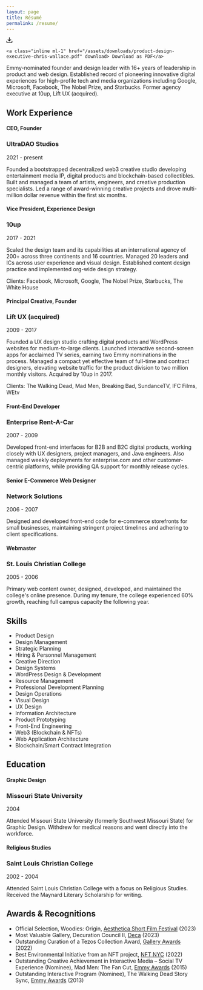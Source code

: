 ```yaml
---
layout: page
title: Résumé
permalink: /resume/
---
```


<div class="fade-in-element download-resume">
    <svg class="feather" width="16" height="16" viewBox="0 0 14 14" fill="none" xmlns="http://www.w3.org/2000/svg">
<path fill-rule="evenodd" clip-rule="evenodd" d="M0.999919 8.33337C1.36811 8.33337 1.66659 8.63185 1.66659 9.00004V11.6667C1.66659 11.8435 1.73682 12.0131 1.86185 12.1381C1.98687 12.2631 2.15644 12.3334 2.33325 12.3334H11.6666C11.8434 12.3334 12.013 12.2631 12.138 12.1381C12.263 12.0131 12.3333 11.8435 12.3333 11.6667V9.00004C12.3333 8.63185 12.6317 8.33337 12.9999 8.33337C13.3681 8.33337 13.6666 8.63185 13.6666 9.00004V11.6667C13.6666 12.1971 13.4559 12.7058 13.0808 13.0809C12.7057 13.456 12.197 13.6667 11.6666 13.6667H2.33325C1.80282 13.6667 1.29411 13.456 0.919038 13.0809C0.543966 12.7058 0.333252 12.1971 0.333252 11.6667V9.00004C0.333252 8.63185 0.631729 8.33337 0.999919 8.33337Z" fill="black"/>
<path fill-rule="evenodd" clip-rule="evenodd" d="M3.19526 5.19526C3.45561 4.93491 3.87772 4.93491 4.13807 5.19526L7 8.05719L9.86193 5.19526C10.1223 4.93491 10.5444 4.93491 10.8047 5.19526C11.0651 5.45561 11.0651 5.87772 10.8047 6.13807L7.4714 9.47141C7.21106 9.73175 6.78895 9.73175 6.5286 9.47141L3.19526 6.13807C2.93491 5.87772 2.93491 5.45561 3.19526 5.19526Z" fill="black"/>
<path fill-rule="evenodd" clip-rule="evenodd" d="M6.99992 0.333374C7.36811 0.333374 7.66659 0.631851 7.66659 1.00004V9.00004C7.66659 9.36823 7.36811 9.66671 6.99992 9.66671C6.63173 9.66671 6.33325 9.36823 6.33325 9.00004V1.00004C6.33325 0.631851 6.63173 0.333374 6.99992 0.333374Z" fill="black"/>
</svg>

    <a class="inline ml-1" href="/assets/downloads/product-design-executive-chris-wallace.pdf" download> Download as PDF</a>

</div>

<div itemscope itemtype="http://schema.org/Person">
<p itemprop="description" class="fade-in-element sub-heading">Emmy-nominated founder and design leader with 16+ years of leadership in product and web design. Established record of pioneering innovative digital experiences for high-profile tech and media organizations including Google, Microsoft, Facebook, The Nobel Prize, and Starbucks. Former agency executive at 10up, Lift UX (acquired).</p>

<h2 class="fade-in-element mt-12">Work Experience</h2>

<div class="jobs" itemscope itemtype="http://schema.org/Organization">
  <div class="job resume-item" itemprop="employee">
    <div class="metadata fade-in-element">
      <h4 class="title" itemprop="roleName">CEO, Founder</h4>
      <h3 class="place" itemprop="name">UltraDAO Studios</h3>
      <div class="time-period" itemprop="worksFor">2021 - present</div>
    </div>
    <div class="description fade-in-element">
      <p>Founded a bootstrapped decentralized web3 creative studio developing entertainment media IP, digital products and blockchain-based collectibles. Built and managed a team of artists, engineers, and creative production specialists. Led a range of award-winning creative projects and drove multi-million dollar revenue within the first six months.</p>
    </div>
  </div>
  <div class="job resume-item" itemprop="employee">
    <div class="metadata fade-in-element">
      <h4 class="title" itemprop="roleName">Vice President, Experience Design</h4>
      <h3 class="place" itemprop="name">10up</h3>
      <div class="time-period" itemprop="worksFor">2017 - 2021</div>
    </div>
    <div class="description fade-in-element">
      <p>Scaled the design team and its capabilities at an international agency of 200+ across three continents and 16 countries. Managed 20 leaders and ICs across user experience and visual design. Established content design practice and implemented org-wide design strategy.</p>
      <p>Clients: Facebook, Microsoft, Google, The Nobel Prize, Starbucks, The White House</p>
    </div>
  </div>
  <div class="job resume-item" itemprop="employee">
    <div class="metadata fade-in-element">
      <h4 class="title" itemprop="roleName">Principal Creative, Founder</h4>
      <h3 class="place" itemprop="name">Lift UX (acquired)</h3>
      <div class="time-period" itemprop="worksFor">2009 - 2017</div>
    </div>
    <div class="description fade-in-element">
      <p>Founded a UX design studio crafting digital products and WordPress websites for medium-to-large clients.  Launched interactive second-screen apps for acclaimed TV series, earning two Emmy nominations in the process. Managed a compact yet effective team of full-time and contract designers, elevating website traffic for the product division to two million monthly visitors. Acquired by 10up in 2017.</p>
      <p>Clients: The Walking Dead, Mad Men, Breaking Bad, SundanceTV, IFC Films, WEtv</p>
    </div>
  </div>
  <div class="job resume-item" itemprop="employee">
    <div class="metadata fade-in-element">
      <h4 class="title" itemprop="roleName">Front-End Developer</h4>
      <h3 class="place" itemprop="name">Enterprise Rent-A-Car</h3>
      <div class="time-period" itemprop="worksFor">2007 - 2009</div>
    </div>
    <div class="description fade-in-element">
      <p>Developed front-end interfaces for B2B and B2C digital products, working closely with UX designers, project managers, and Java engineers. Also managed weekly deployments for enterprise.com and other customer-centric platforms, while providing QA support for monthly release cycles.</p>
    </div>
  </div>
  <div class="job resume-item" itemprop="employee">
    <div class="metadata fade-in-element">
      <h4 class="title" itemprop="roleName">Senior E-Commerce Web Designer</h4>
      <h3 class="place" itemprop="name">Network Solutions</h3>
      <div class="time-period" itemprop="worksFor">2006 - 2007</div>
    </div>
    <div class="description fade-in-element">
      <p>Designed and developed front-end code for e-commerce storefronts for small businesses, maintaining stringent project timelines and adhering to client specifications.</p>
    </div>
  </div>
  <div class="job resume-item" itemprop="employee">
    <div class="metadata fade-in-element">
      <h4 class="title" itemprop="roleName">Webmaster</h4>
      <h3 class="place" itemprop="name">St. Louis Christian College</h3>
      <div class="time-period" itemprop="worksFor">2005 - 2006</div>
    </div>
    <div class="description fade-in-element">
      <p>Primary web content owner, designed, developed, and maintained the college's online presence. During my tenure, the college experienced 60% growth, reaching full campus capacity the following year.</p>
    </div>
  </div>
</div>

<h2 class="fade-in-element">Skills</h2>

<ul class="fade-in-element skills-list" itemprop="knowsAbout">
  <li>Product Design</li>
  <li>Design Management</li>
  <li>Strategic Planning</li>
  <li>Hiring & Personnel Management</li>
  <li>Creative Direction</li>
  <li>Design Systems</li>
  <li>WordPress Design & Development</li>
  <li>Resource Management</li>
  <li>Professional Development Planning</li>
  <li>Design Operations</li>
  <li>Visual Design</li>
  <li>UX Design</li>
  <li>Information Architecture</li>
  <li>Product Prototyping</li>
  <li>Front-End Engineering</li>
  <li>Web3 (Blockchain & NFTs)</li>
  <li>Web Application Architecture</li>
  <li>Blockchain/Smart Contract Integration</li>
</ul>

<h2 class="fade-in-element">Education</h2>

<div class="schools" itemscope itemtype="http://schema.org/EducationalOrganization">
  <div class="school resume-item">
    <div class="metadata fade-in-element">
      <h4 class="title" itemprop="alumniOf">Graphic Design</h4>
      <h3 class="place" itemprop="name">Missouri State University</h3>
      <div class="time-period">2004</div>
    </div>
    <div class="description fade-in-element">
      <p>Attended Missouri State University (formerly Southwest Missouri State) for Graphic Design. Withdrew for medical reasons and went directly into the workforce.</p>
    </div>
  </div>

  <div class="school resume-item">
    <div class="metadata fade-in-element">
      <h4 class="title" itemprop="alumniOf">Religious Studies</h4>
      <h3 class="place" itemprop="name">Saint Louis Christian College</h3>
      <div class="time-period">2002 - 2004</div>
    </div>
    <div class="description fade-in-element">
      <p>Attended Saint Louis Christian College with a focus on Religious Studies. Received the Maynard Literary Scholarship for writing.</p>
    </div>
  </div>
</div>

<h2 class="fade-in-element">Awards & Recognitions</h2>

<ul class="fade-in-element" itemscope itemtype="http://schema.org/ItemList">
  <li itemprop="itemListElement">Official Selection, Woodies: Origin, <a href="https://www.asff.co.uk/" target="_blank">Aesthetica Short Film Festival</a> (2023)</li>
  <li itemprop="itemListElement">Most Valuable Gallery, Decuration Council II, <a href="https://deca.art/" target="_blank">Deca</a> (2023)</li>
  <li itemprop="itemListElement">Outstanding Curation of a Tezos Collection Award, <a href="https://gallery.so" target="_blank">Gallery Awards</a> (2022)</li>
  <li itemprop="itemListElement">Best Environmental Initiative from an NFT project, <a href="https://nft.nyc/" target="_blank">NFT NYC</a> (2022)</li>
  <li itemprop="itemListElement">Outstanding Creative Achievement in Interactive Media – Social TV Experience (Nominee), Mad Men: The Fan Cut, <a href="https://emmys.com" target="_blank">Emmy Awards</a> (2015)</li>
  <li itemprop="itemListElement">Outstanding Interactive Program (Nominee), The Walking Dead Story Sync, <a href="https://emmys.com" target="_blank">Emmy Awards</a> (2013)</li>
</ul>
